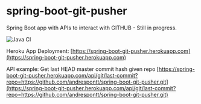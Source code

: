 # spring-boot-git-pusher
Spring Boot app with APIs to interact with GITHUB - Still in progress.

![Java CI](https://github.com/andrespontt/spring-boot-git-pusher/workflows/Java%20CI/badge.svg?branch=master)

Heroku App Deployment: [https://spring-boot-git-pusher.herokuapp.com](https://spring-boot-git-pusher.herokuapp.com)

API example: Get last HEAD master commit hash given repo [https://spring-boot-git-pusher.herokuapp.com/api/git/last-commit?repo=https://github.com/andrespontt/spring-boot-git-pusher.git](https://spring-boot-git-pusher.herokuapp.com/api/git/last-commit?repo=https://github.com/andrespontt/spring-boot-git-pusher.git)
